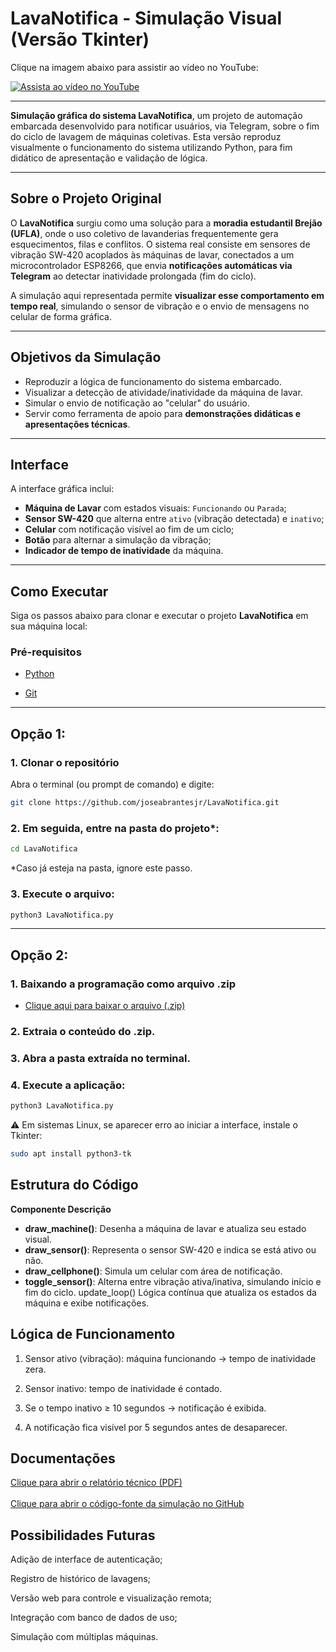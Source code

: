 # LavaNotifica - Simulação Visual (Versão Tkinter)

Clique na imagem abaixo para assistir ao vídeo no YouTube:

<a href="https://youtu.be/95hWp7qxDCk" target="_blank">
  <img src="https://img.youtube.com/vi/95hWp7qxDCk/hqdefault.jpg" alt="Assista ao vídeo no YouTube" />
</a>

---

 **Simulação gráfica do sistema LavaNotifica**, um projeto de automação embarcada desenvolvido para notificar usuários, via Telegram, sobre o fim do ciclo de lavagem de máquinas coletivas. Esta versão reproduz visualmente o funcionamento do sistema utilizando Python, para fim didático de apresentação e validação de lógica.

---

## Sobre o Projeto Original

O **LavaNotifica** surgiu como uma solução para a **moradia estudantil Brejão (UFLA)**, onde o uso coletivo de lavanderias frequentemente gera esquecimentos, filas e conflitos. O sistema real consiste em sensores de vibração SW-420 acoplados às máquinas de lavar, conectados a um microcontrolador ESP8266, que envia **notificações automáticas via Telegram** ao detectar inatividade prolongada (fim do ciclo).

A simulação aqui representada permite **visualizar esse comportamento em tempo real**, simulando o sensor de vibração e o envio de mensagens no celular de forma gráfica.

---

## Objetivos da Simulação

- Reproduzir a lógica de funcionamento do sistema embarcado.
- Visualizar a detecção de atividade/inatividade da máquina de lavar.
- Simular o envio de notificação ao "celular" do usuário.
- Servir como ferramenta de apoio para **demonstrações didáticas e apresentações técnicas**.

---

## Interface

A interface gráfica inclui:

- **Máquina de Lavar** com estados visuais: `Funcionando` ou `Parada`;
- **Sensor SW-420** que alterna entre `ativo` (vibração detectada) e `inativo`;
- **Celular** com notificação visível ao fim de um ciclo;
- **Botão** para alternar a simulação da vibração;
- **Indicador de tempo de inatividade** da máquina.

---

## Como Executar

Siga os passos abaixo para clonar e executar o projeto **LavaNotifica** em sua máquina local:

### Pré-requisitos

- <a href="https://www.python.org/downloads/" target="_blank">
  Python
</a>

- <a href="https://git-scm.com/" target="_blank">
  Git
</a>

---

## Opção 1:

### 1. Clonar o repositório

Abra o terminal (ou prompt de comando) e digite:

```bash
git clone https://github.com/joseabrantesjr/LavaNotifica.git
```

### 2. Em seguida, entre na pasta do projeto*:

```bash
cd LavaNotifica
```
*Caso já esteja na pasta, ignore este passo.


### 3. Execute o arquivo:

```bash
python3 LavaNotifica.py
```
---

## Opção 2: 

### 1. Baixando a programação como arquivo .zip

- <a href="https://github.com/joseabrantesjr/LavaNotifica/archive/refs/heads/main.zip" target="_blank">
  Clique aqui para baixar o arquivo (.zip)
</a>

### 2. Extraia o conteúdo do .zip.

### 3. Abra a pasta extraída no terminal.


### 4. Execute a aplicação:

```bash
python3 LavaNotifica.py
```
⚠️ Em sistemas Linux, se aparecer erro ao iniciar a interface, instale o Tkinter:

```bash
sudo apt install python3-tk
```
## Estrutura do Código

**Componente	Descrição**

- **draw_machine()**:	Desenha a máquina de lavar e atualiza seu estado visual.
- **draw_sensor()**:	Representa o sensor SW-420 e indica se está ativo ou não.
- **draw_cellphone()**:	Simula um celular com área de notificação.
- **toggle_sensor()**:	Alterna entre vibração ativa/inativa, simulando início e fim do ciclo.
update_loop()	Lógica contínua que atualiza os estados da máquina e exibe notificações.

## Lógica de Funcionamento
1. Sensor ativo (vibração): máquina funcionando → tempo de inatividade zera.

2. Sensor inativo: tempo de inatividade é contado.

3. Se o tempo inativo ≥ 10 segundos → notificação é exibida.

4. A notificação fica visível por 5 segundos antes de desaparecer.

## Documentações

<a href="./Projeto_LavaNotifica.pdf" target="_blank">
  Clique para abrir o relatório técnico (PDF)
</a>
<br><br>
<a href="https://github.com/joseabrantesjr/LavaNotifica/blob/main/run.py" target="_blank">
  Clique para abrir o código-fonte da simulação no GitHub
</a>

## Possibilidades Futuras
Adição de interface de autenticação;

Registro de histórico de lavagens;

Versão web para controle e visualização remota;

Integração com banco de dados de uso;

Simulação com múltiplas máquinas.
